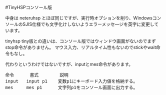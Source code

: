 #TinyHSPコンソール版

中身は neteruhsp とほぼ同じですが、実行時オプションを削り、WindowsコンソールのSJIS仕様でも文字化けしないようエラーメッセ―ジを英字に変更しています。

tinyhsp tiny版との違いは、コンソール版ではウィンドウ画面がないのでまずstop命令がありません。
マウス入力、リアルタイム性もないのでstickやwait命令もなし。

代わりというわけではないですが、inputとmes命令があります。

<pre>
命令      書式        説明
input   input p1    変数p1にキーボード入力値を格納する。
mes     mes p1      文字列p1をコンソール画面に出力する。
</pre>
